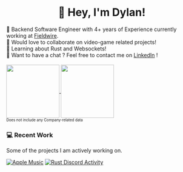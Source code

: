 <p align="center">
  <h1 align="center"> 💫 Hey, I'm Dylan! </h1>
</p>
🔭 Backend Software Engineer with 4+ years of Experience currently working at <a href="https://www.fieldwire.com/">Fieldwire</a>.<br>
🤝 Would love to collaborate on video-game related projects!<br>
🌱 Learning about Rust and Websockets!<br />
💭 Want to have a chat ? Feel free to contact me on <a href="https://linkedin.com/in/dylancattelan">LinkedIn</a> !
<br />
<br />
<a href="https://github.com/DylanCa">
  <img height=140 align="center" src="https://github-readme-stats-dylancas-projects.vercel.app/api?username=DylanCa&theme=dark&hide_border=false&include_all_commits=true&count_private=true" />
</a>
<a href="https://wakatime.com/DylanCa">
  <img height=140 align="center" src="https://github-readme-stats.vercel.app/api/wakatime?username=DylanCa&layout=compact&langs_count=4" />
</a>
<br />
<sup><sub>Does not include any Company-related data</sub></sup>


<br />

### 💻 Recent Work
Some of the projects I am actively working on.
<br />

[![Apple Music](https://github-readme-stats.vercel.app/api/pin/?username=DylanCa&repo=apple-music)](https://github.com/DylanCa/apple-music)
[![Rust Discord Activity](https://github-readme-stats.vercel.app/api/pin/?username=DylanCa&repo=rust-discord-activity)](https://github.com/DylanCa/rust-discord-activity)
